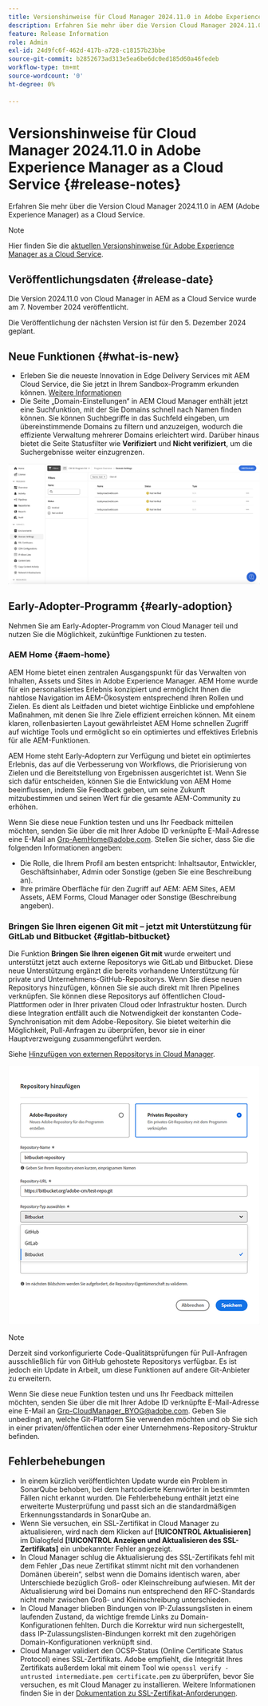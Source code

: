 ```yaml
---
title: Versionshinweise für Cloud Manager 2024.11.0 in Adobe Experience Manager as a Cloud Service
description: Erfahren Sie mehr über die Version Cloud Manager 2024.11.0 in AEM as a Cloud Service.
feature: Release Information
role: Admin
exl-id: 24d9fc6f-462d-417b-a728-c18157b23bbe
source-git-commit: b2852673ad313e5ea6be6dc0ed185d60a46fedeb
workflow-type: tm+mt
source-wordcount: '0'
ht-degree: 0%

---
```


# Versionshinweise für Cloud Manager 2024.11.0 in Adobe Experience Manager as a Cloud Service {#release-notes}

Erfahren Sie mehr über die Version Cloud Manager 2024.11.0 in AEM (Adobe Experience Manager) as a Cloud Service.

>[!NOTE]
>
>Hier finden Sie die [aktuellen Versionshinweise für Adobe Experience Manager as a Cloud Service](/help/release-notes/release-notes-cloud/release-notes-current.md).

## Veröffentlichungsdaten {#release-date}

Die Version 2024.11.0 von Cloud Manager in AEM as a Cloud Service wurde am 7. November 2024 veröffentlicht.

Die Veröffentlichung der nächsten Version ist für den 5. Dezember 2024 geplant.

## Neue Funktionen {#what-is-new}

* Erleben Sie die neueste Innovation in Edge Delivery Services mit AEM Cloud Service, die Sie jetzt in Ihrem Sandbox-Programm erkunden können. [Weitere Informationen](/help/implementing/cloud-manager/getting-access-to-aem-in-cloud/introduction-sandbox-programs.md#auto-creation) <!-- (CMGR-62319) -->
* Die Seite „Domain-Einstellungen“ in AEM Cloud Manager enthält jetzt eine Suchfunktion, mit der Sie Domains schnell nach Namen finden können. Sie können Suchbegriffe in das Suchfeld eingeben, um übereinstimmende Domains zu filtern und anzuzeigen, wodurch die effiziente Verwaltung mehrerer Domains erleichtert wird. Darüber hinaus bietet die Seite Statusfilter wie **Verifiziert** und **Nicht verifiziert**, um die Suchergebnisse weiter einzugrenzen. <!-- (CMGR-62615) -->

![Suchfeld in den Domain-Einstellungen](/help/implementing/cloud-manager/assets/domain-settings-search.png)

## Early-Adopter-Programm {#early-adoption}

Nehmen Sie am Early-Adopter-Programm von Cloud Manager teil und nutzen Sie die Möglichkeit, zukünftige Funktionen zu testen.

### AEM Home {#aem-home}

AEM Home bietet einen zentralen Ausgangspunkt für das Verwalten von Inhalten, Assets und Sites in Adobe Experience Manager. AEM Home wurde für ein personalisiertes Erlebnis konzipiert und ermöglicht Ihnen die nahtlose Navigation im AEM-Ökosystem entsprechend Ihren Rollen und Zielen. Es dient als Leitfaden und bietet wichtige Einblicke und empfohlene Maßnahmen, mit denen Sie Ihre Ziele effizient erreichen können. Mit einem klaren, rollenbasierten Layout gewährleistet AEM Home schnellen Zugriff auf wichtige Tools und ermöglicht so ein optimiertes und effektives Erlebnis für alle AEM-Funktionen.

AEM Home steht Early-Adoptern zur Verfügung und bietet ein optimiertes Erlebnis, das auf die Verbesserung von Workflows, die Priorisierung von Zielen und die Bereitstellung von Ergebnissen ausgerichtet ist. Wenn Sie sich dafür entscheiden, können Sie die Entwicklung von AEM Home beeinflussen, indem Sie Feedback geben, um seine Zukunft mitzubestimmen und seinen Wert für die gesamte AEM-Community zu erhöhen.

Wenn Sie diese neue Funktion testen und uns Ihr Feedback mitteilen möchten, senden Sie über die mit Ihrer Adobe ID verknüpfte E-Mail-Adresse eine E-Mail an [Grp-AemHome@adobe.com](mailto:Grp-AemHome@adobe.com). Stellen Sie sicher, dass Sie die folgenden Informationen angeben:

* Die Rolle, die Ihrem Profil am besten entspricht: Inhaltsautor, Entwickler, Geschäftsinhaber, Admin oder Sonstige (geben Sie eine Beschreibung an).
* Ihre primäre Oberfläche für den Zugriff auf AEM: AEM Sites, AEM Assets, AEM Forms, Cloud Manager oder Sonstige (Beschreibung angeben).

### Bringen Sie Ihren eigenen Git mit – jetzt mit Unterstützung für GitLab und Bitbucket {#gitlab-bitbucket}

<!-- BOTH CS & AMS -->

Die Funktion **Bringen Sie Ihren eigenen Git mit** wurde erweitert und unterstützt jetzt auch externe Repositorys wie GitLab und Bitbucket. Diese neue Unterstützung ergänzt die bereits vorhandene Unterstützung für private und Unternehmens-GitHub-Repositorys. Wenn Sie diese neuen Repositorys hinzufügen, können Sie sie auch direkt mit Ihren Pipelines verknüpfen. Sie können diese Repositorys auf öffentlichen Cloud-Plattformen oder in Ihrer privaten Cloud oder Infrastruktur hosten. Durch diese Integration entfällt auch die Notwendigkeit der konstanten Code-Synchronisation mit dem Adobe-Repository. Sie bietet weiterhin die Möglichkeit, Pull-Anfragen zu überprüfen, bevor sie in einer Hauptverzweigung zusammengeführt werden.

Siehe [Hinzufügen von externen Repositorys in Cloud Manager](/help/implementing/cloud-manager/managing-code/external-repositories.md).

![Dialogfeld „Repository hinzufügen“](/help/implementing/cloud-manager/release-notes/assets/repositories-add-release-notes.png)

>[!NOTE]
>
>Derzeit sind vorkonfigurierte Code-Qualitätsprüfungen für Pull-Anfragen ausschließlich für von GitHub gehostete Repositorys verfügbar. Es ist jedoch ein Update in Arbeit, um diese Funktionen auf andere Git-Anbieter zu erweitern.

Wenn Sie diese neue Funktion testen und uns Ihr Feedback mitteilen möchten, senden Sie über die mit Ihrer Adobe ID verknüpfte E-Mail-Adresse eine E-Mail an [Grp-CloudManager_BYOG@adobe.com](mailto:Grp-CloudManager_BYOG@adobe.com). Geben Sie unbedingt an, welche Git-Plattform Sie verwenden möchten und ob Sie sich in einer privaten/öffentlichen oder einer Unternehmens-Repository-Struktur befinden.


## Fehlerbehebungen

* In einem kürzlich veröffentlichten Update wurde ein Problem in SonarQube behoben, bei dem hartcodierte Kennwörter in bestimmten Fällen nicht erkannt wurden. Die Fehlerbehebung enthält jetzt eine erweiterte Musterprüfung und passt sich an die standardmäßigen Erkennungsstandards in SonarQube an. <!-- CMGR-62682 -->
* Wenn Sie versuchen, ein SSL-Zertifikat in Cloud Manager zu aktualisieren, wird nach dem Klicken auf **[!UICONTROL Aktualisieren]** im Dialogfeld **[!UICONTROL Anzeigen und Aktualisieren des SSL-Zertifikats]** ein unbekannter Fehler angezeigt. <!-- CMGR-62848 -->
* In Cloud Manager schlug die Aktualisierung des SSL-Zertifikats fehl mit dem Fehler „Das neue Zertifikat stimmt nicht mit den vorhandenen Domänen überein“, selbst wenn die Domains identisch waren, aber Unterschiede bezüglich Groß- oder Kleinschreibung aufwiesen. Mit der Aktualisierung wird bei Domains nun entsprechend den RFC-Standards nicht mehr zwischen Groß- und Kleinschreibung unterschieden. <!-- CMGR-62844 -->
* In Cloud Manager blieben Bindungen von IP-Zulassungslisten in einem laufenden Zustand, da wichtige fremde Links zu Domain-Konfigurationen fehlten. Durch die Korrektur wird nun sichergestellt, dass IP-Zulassungslisten-Bindungen korrekt mit den zugehörigen Domain-Konfigurationen verknüpft sind. <!-- CMGR-62838 -->
* Cloud Manager validiert den OCSP-Status (Online Certificate Status Protocol) eines SSL-Zertifikats. Adobe empfiehlt, die Integrität Ihres Zertifikats außerdem lokal mit einem Tool wie `openssl verify -untrusted intermediate.pem certificate.pem` zu überprüfen, bevor Sie versuchen, es mit Cloud Manager zu installieren. Weitere Informationen finden Sie in der [Dokumentation zu SSL-Zertifikat-Anforderungen](https://experienceleague.adobe.com/de/docs/experience-manager-cloud-service/content/implementing/using-cloud-manager/manage-ssl-certificates/introduction-to-ssl-certificates#requirements). <!-- CMGR-62341  -->



<!-- ## Known issues {#known-issues} -->